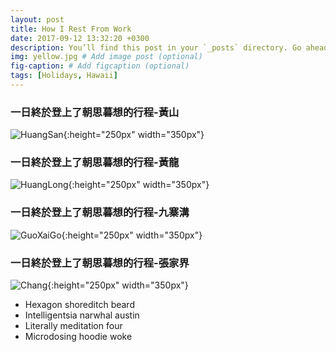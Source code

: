 ```yaml
---
layout: post
title: How I Rest From Work
date: 2017-09-12 13:32:20 +0300
description: You’ll find this post in your `_posts` directory. Go ahead and edit it and re-build the site to see your changes. # Add post description (optional)
img: yellow.jpg # Add image post (optional)
fig-caption: # Add figcaption (optional)
tags: [Holidays, Hawaii]
---
```


### 一日終於登上了朝思暮想的行程-黃山
![HuangSan]({{site.baseurl}}/assets/img/HuangSan.jpg){:height="250px" width="350px"}

### 一日終於登上了朝思暮想的行程-黃龍
![HuangLong]({{site.baseurl}}/assets/img/HuangLong.jpg){:height="250px" width="350px"}

### 一日終於登上了朝思暮想的行程-九寨溝
![GuoXaiGo]({{site.baseurl}}/assets/img/GuoXaiGo.jpg){:height="250px" width="350px"}

### 一日終於登上了朝思暮想的行程-張家界
![Chang]({{site.baseurl}}/assets/img/Chang.jpg){:height="250px" width="350px"}

* Hexagon shoreditch beard
* Intelligentsia narwhal austin
* Literally meditation four
* Microdosing hoodie woke


